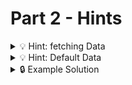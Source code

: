# Part 2 - Hints

<details>
<summary>💡 Hint: fetching Data </summary>

fetching is an async task, so you need an async function for it and a state for the data to be stored after fetching is complete

```js
function App() {
  const [data, setData] = useState(null);

  useEffect(() => {
    //...
  }, []);
  //...
}
```

</details>

<details>
<summary>💡 Hint: Default Data</summary>

What should be the default data type for your album data? You need to make sure that you don't try to call `data.map(...)` on a data type that does not has a `.map` method.

</details>

<details>
<summary>🔒 Example Solution </summary>
Only check this solution after giving this part a good try!

[🔗 Part 3 Example Solution](https://github.com/neuefische/web-react-recap-project-solution/tree/part-3)

</details>

